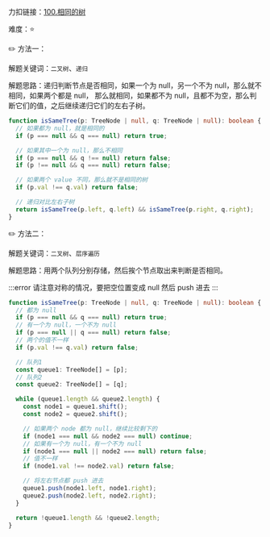 力扣链接：<a href="https://leetcode.cn/problems/same-tree/description/" target="_blank">100.相同的树</a>

难度：⭐ <br/>

✏️ 方法一：<br/>

解题关键词：`二叉树`、`递归` <br />

解题思路：递归判断节点是否相同，如果一个为 null，另一个不为 null，那么就不相同，如果两个都是 null， 那么就相同，如果都不为 null，且都不为空，那么判断它们的值，之后继续递归它们的左右子树。<br />

```typescript
function isSameTree(p: TreeNode | null, q: TreeNode | null): boolean {
  // 如果都为 null，就是相同的
  if (p === null && q === null) return true;

  // 如果其中一个为 null，那么不相同
  if (p === null && q !== null) return false;
  if (p !== null && q === null) return false;

  // 如果两个 value 不同，那么就不是相同的树
  if (p.val !== q.val) return false;

  // 递归对比左右子树
  return isSameTree(p.left, q.left) && isSameTree(p.right, q.right);
}
```

✏️ 方法二：<br/>

解题关键词：`二叉树`、`层序遍历` <br />

解题思路：用两个队列分别存储，然后挨个节点取出来判断是否相同。<br />

:::error
请注意对称的情况，要把空位置变成 null 然后 push 进去
:::

```typescript
function isSameTree(p: TreeNode | null, q: TreeNode | null): boolean {
  // 都为 null
  if (p === null && q === null) return true;
  // 有一个为 null，一个不为 null
  if (p === null || q === null) return false;
  // 两个的值不一样
  if (p.val !== q.val) return false;

  // 队列1
  const queue1: TreeNode[] = [p];
  // 队列2
  const queue2: TreeNode[] = [q];

  while (queue1.length && queue2.length) {
    const node1 = queue1.shift();
    const node2 = queue2.shift();

    // 如果两个 node 都为 null，继续比较剩下的
    if (node1 === null && node2 === null) continue;
    // 如果有一个为 null，有一个不为 null
    if (node1 === null || node2 === null) return false;
    // 值不一样
    if (node1.val !== node2.val) return false;

    // 将左右节点都 push 进去
    queue1.push(node1.left, node1.right);
    queue2.push(node2.left, node2.right);
  }

  return !queue1.length && !queue2.length;
}
```
